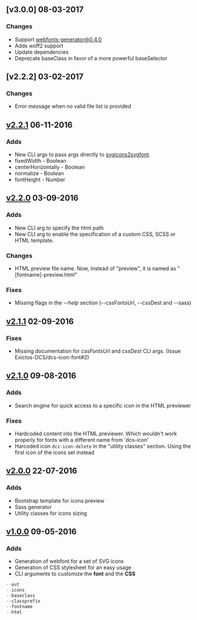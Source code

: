 ## [v3.0.0] 08-03-2017
### Changes 
* Support webfonts-generator@0.4.0
 * Adds woff2 support
 * Update dependencies
 * Deprecate baseClass in favor of a more powerful baseSelector

## [v2.2.2] 03-02-2017
### Changes 
* Error message when no valid file list is provided

## [v2.2.1] 06-11-2016
### Adds
* New CLI args to pass args directly to [svgicons2svgfont].
 * fixedWidth - Boolean
 * centerHorizontally - Boolean
 * normalize - Boolean
 * fontHeight - Number

## [v2.2.0] 03-09-2016
### Adds
* New CLI arg to specify the html path
* New CLI arg to enable the specification of a custom CSS, SCSS or HTML template.

### Changes
* HTML preview file name. Now, instead of "preview", it is named as "[fontname]-preview.html"

### Fixes
* Missing flags in the *--help* section (--cssFontsUrl, --cssDest and --sass)

## [v2.1.1] 02-09-2016
### Fixes
* Missing documentation for *cssFontsUrl* and *cssDest* CLI args. (Issue Exictos-DCS/dcs-icon-font#2)

## [v2.1.0] 09-08-2016
### Adds
* Search engine for quick access to a specific icon in the HTML previewer

### Fixes
* Hardcoded content into the HTML previewer. Which wouldn't work properly for fonts with a different name from 'dcs-icon'
* Harcoded icon ```dcs-icon-delete``` in the "utility classes" section. Using the first icon of the icons set instead

## [v2.0.0] 22-07-2016
### Adds
* Bootstrap template for icons preview
* Sass generator
* Utility classes for icons sizing

## [v1.0.0] 09-05-2016
### Adds
* Generation of webfont for a set of SVG icons
* Generation of CSS stylesheet for an easy usage
* CLI arguments to customize the **font** and the **CSS**
```javascript
--out
--icons
--baseclass
--classprefix
--fontname
--html
```

[v1.0.0]: https://github.com/Exictos-DCS/dcs-icon-font/releases/tag/v1.0.0
[v2.0.0]: https://github.com/Exictos-DCS/dcs-icon-font/releases/tag/v2.0.0
[v2.1.0]: https://github.com/Exictos-DCS/dcs-icon-font/releases/tag/v2.1.0
[v2.1.1]: https://github.com/Exictos-DCS/dcs-icon-font/releases/tag/v2.1.1
[v2.2.0]: https://github.com/Exictos-DCS/dcs-icon-font/releases/tag/v2.2.0
[v2.2.1]: https://github.com/Exictos-DCS/dcs-icon-font/releases/tag/v2.2.1
[svgicons2svgfont]: https://github.com/nfroidure/svgicons2svgfont
